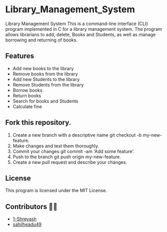 # Library_Management_System
Library Management System
This is a command-line interface (CLI) program implemented in C for a library management system. The program allows librarians to add, delete, Books and Students, as well as manage borrowing and returning of books.

## Features
- Add new books to the library
- Remove books from the library
- Add new Students to the library
- Remove Students from the library
- Borrow books
- Return books
- Search for books and Students
- Calculate fine

## Fork this repository.
1. Create a new branch with a descriptive name git checkout -b my-new-feature.
2. Make changes and test them thoroughly.
3. Commit your changes git commit -am 'Add some feature'.
4. Push to the branch git push origin my-new-feature.
5. Create a new pull request and describe your changes.

## License
This program is licensed under the MIT License.

## Contributors 🎉✨
- [1-Shreyash](https://github.com/1-Shreyash)
- [sahilheadu49](https://github.com/sahilhedau49)
